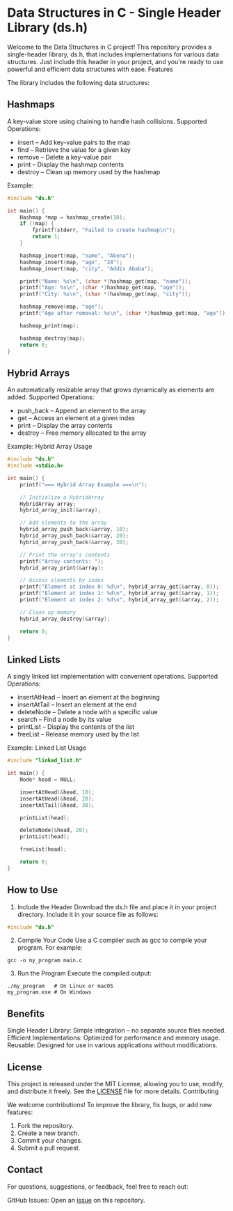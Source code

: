 # Data Structures in C - Single Header Library (ds.h)

Welcome to the Data Structures in C project! This repository provides a single-header library, ds.h, that includes implementations for various data structures. Just include this header in your project, and you're ready to use powerful and efficient data structures with ease.
Features

The library includes the following data structures:

## Hashmaps
A key-value store using chaining to handle hash collisions.
Supported Operations:

- insert – Add key-value pairs to the map
- find – Retrieve the value for a given key
- remove – Delete a key-value pair
- print – Display the hashmap contents
- destroy – Clean up memory used by the hashmap

Example: 
```c
#include "ds.h"

int main() {
    Hashmap *map = hashmap_create(10);
    if (!map) {
        fprintf(stderr, "Failed to create hashmap\n");
        return 1;
    }

    hashmap_insert(map, "name", "Abena");
    hashmap_insert(map, "age", "24");
    hashmap_insert(map, "city", "Addis Ababa");

    printf("Name: %s\n", (char *)hashmap_get(map, "name"));
    printf("Age: %s\n", (char *)hashmap_get(map, "age"));
    printf("City: %s\n", (char *)hashmap_get(map, "city"));

    hashmap_remove(map, "age");
    printf("Age after removal: %s\n", (char *)hashmap_get(map, "age"));

    hashmap_print(map);

    hashmap_destroy(map);
    return 0;
}

```

## Hybrid Arrays
An automatically resizable array that grows dynamically as elements are added.
Supported Operations:

- push_back – Append an element to the array
- get – Access an element at a given index
- print – Display the array contents
- destroy – Free memory allocated to the array

Example: Hybrid Array Usage
```c
#include "ds.h"
#include <stdio.h>

int main() {
    printf("=== Hybrid Array Example ===\n");

    // Initialize a HybridArray
    HybridArray array;
    hybrid_array_init(&array);

    // Add elements to the array
    hybrid_array_push_back(&array, 10);
    hybrid_array_push_back(&array, 20);
    hybrid_array_push_back(&array, 30);

    // Print the array's contents
    printf("Array contents: ");
    hybrid_array_print(&array);

    // Access elements by index
    printf("Element at index 0: %d\n", hybrid_array_get(&array, 0));
    printf("Element at index 1: %d\n", hybrid_array_get(&array, 1));
    printf("Element at index 2: %d\n", hybrid_array_get(&array, 2));

    // Clean up memory
    hybrid_array_destroy(&array);

    return 0;
}

```

## Linked Lists
A singly linked list implementation with convenient operations.
Supported Operations:

- insertAtHead – Insert an element at the beginning
- insertAtTail – Insert an element at the end
- deleteNode – Delete a node with a specific value
- search – Find a node by its value
- printList – Display the contents of the list
- freeList – Release memory used by the list

Example: Linked List Usage
```c
#include "linked_list.h"

int main() {
    Node* head = NULL;

    insertAtHead(&head, 10);
    insertAtHead(&head, 20);
    insertAtTail(&head, 30);

    printList(head);

    deleteNode(&head, 20);
    printList(head);

    freeList(head);

    return 0;
}

```


## How to Use
1. Include the Header
Download the ds.h file and place it in your project directory. Include it in your source file as follows:
```c
#include "ds.h"
```

2. Compile Your Code
Use a C compiler such as gcc to compile your program. For example:
```shell
gcc -o my_program main.c
```

3. Run the Program
Execute the compiled output:
```shell
./my_program   # On Linux or macOS
my_program.exe # On Windows
```

## Benefits
Single Header Library: Simple integration – no separate source files needed.
Efficient Implementations: Optimized for performance and memory usage.
Reusable: Designed for use in various applications without modifications.

## License
This project is released under the MIT License, allowing you to use, modify, and distribute it freely. See the [LICENSE](https://github.com/itsm3abena/c-ds/blob/main/LICENSE) file for more details.
Contributing

We welcome contributions! To improve the library, fix bugs, or add new features:

1. Fork the repository.
2. Create a new branch.
3. Commit your changes.
4. Submit a pull request.

## Contact

For questions, suggestions, or feedback, feel free to reach out:

GitHub Issues: Open an [issue](https://github.com/itsm3abena/c-ds/issues) on this repository.
